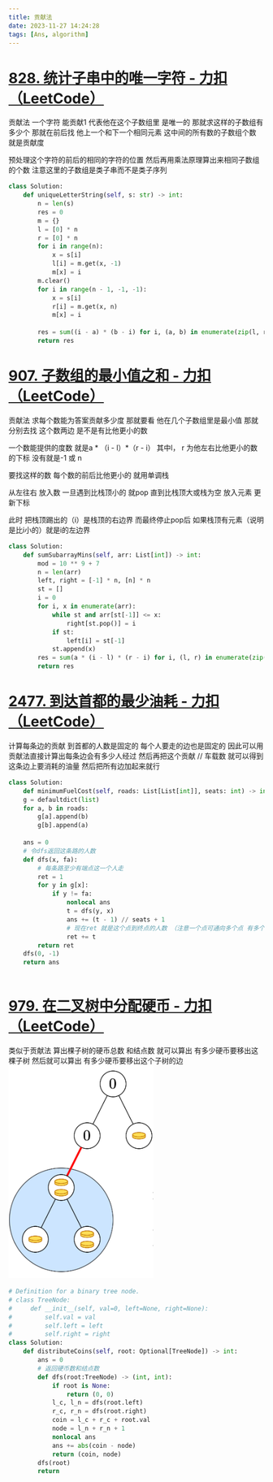 ```yaml
---
title: 贡献法
date: 2023-11-27 14:24:28
tags: [Ans, algorithm]
---
```


# [828. 统计子串中的唯一字符 - 力扣（LeetCode）](https://leetcode.cn/problems/count-unique-characters-of-all-substrings-of-a-given-string/?envType=daily-question&envId=2023-11-26)

贡献法  一个字符 能贡献1 代表他在这个子数组里 是唯一的 那就求这样的子数组有多少个 那就在前后找 他上一个和下一个相同元素 这中间的所有数的子数组个数 就是贡献度

预处理这个字符的前后的相同的字符的位置 然后再用乘法原理算出来相同子数组的个数  注意这里的子数组是类子串而不是类子序列

```py
class Solution:
    def uniqueLetterString(self, s: str) -> int:
        n = len(s)
        res = 0
        m = {}
        l = [0] * n
        r = [0] * n
        for i in range(n):
            x = s[i]
            l[i] = m.get(x, -1)
            m[x] = i
        m.clear()
        for i in range(n - 1, -1, -1):
            x = s[i]
            r[i] = m.get(x, n)
            m[x] = i
        
        res = sum((i - a) * (b - i) for i, (a, b) in enumerate(zip(l, r)))
        return res
```

# [907. 子数组的最小值之和 - 力扣（LeetCode）](https://leetcode.cn/problems/sum-of-subarray-minimums/?envType=daily-question&envId=2023-11-27)

贡献法 求每个数能为答案贡献多少度 那就要看 他在几个子数组里是最小值 那就分别去找 这个数两边 是不是有比他更小的数 

一个数能提供的度数 就是a * （i - l）*（r - i） 其中l， r 为他左右比他更小的数的下标 没有就是-1 或 n

要找这样的数 每个数的前后比他更小的  就用单调栈

从左往右 放入数  一旦遇到比栈顶小的 就pop 直到比栈顶大或栈为空 放入元素 更新下标 

此时 把栈顶踢出的（i）是栈顶的右边界   而最终停止pop后 如果栈顶有元素（说明是比i小的）就是i的左边界

```py
class Solution:
    def sumSubarrayMins(self, arr: List[int]) -> int:
        mod = 10 ** 9 + 7
        n = len(arr)
        left, right = [-1] * n, [n] * n
        st = []
        i = 0
        for i, x in enumerate(arr):
            while st and arr[st[-1]] <= x:
                right[st.pop()] = i
            if st:
                left[i] = st[-1]
            st.append(x)
        res = sum(a * (i - l) * (r - i) for i, (l, r) in enumerate(zip(left, right)))
        return res
```

# [2477. 到达首都的最少油耗 - 力扣（LeetCode）](https://leetcode.cn/problems/minimum-fuel-cost-to-report-to-the-capital/description/)

计算每条边的贡献 到首都的人数是固定的 每个人要走的边也是固定的 因此可以用贡献法直接计算出每条边会有多少人经过 然后再把这个贡献 // 车载数 就可以得到这条边上要消耗的油量 然后把所有边加起来就行

```py
class Solution:
    def minimumFuelCost(self, roads: List[List[int]], seats: int) -> int:
    g = defaultdict(list)
    for a, b in roads:
        g[a].append(b)
        g[b].append(a)
    
    ans = 0
    # 令dfs返回这条路的人数
    def dfs(x, fa):
        # 每条路至少有端点这一个人走
        ret = 1
        for y in g[x]:
            if y != fa:
                nonlocal ans
                t = dfs(y, x)
                ans += (t - 1) // seats + 1
                # 现在ret 就是这个点到终点的人数 （注意一个点可通向多个点 有多个终点 这些终点是不算在这个ret里的 而是算在fa的ret里）
            	ret += t
        return ret
	dfs(0, -1)
    return ans
                
```

# [979. 在二叉树中分配硬币 - 力扣（LeetCode）](https://leetcode.cn/problems/distribute-coins-in-binary-tree/description/)

类似于贡献法 算出棵子树的硬币总数 和结点数 就可以算出 有多少硬币要移出这棵子树  然后就可以算出 有多少硬币要移出这个子树的边![image-20231206230837411](../images/$%7Bfiilename%7D/image-20231206230837411.png)



```py
# Definition for a binary tree node.
# class TreeNode:
#     def __init__(self, val=0, left=None, right=None):
#         self.val = val
#         self.left = left
#         self.right = right
class Solution:
    def distributeCoins(self, root: Optional[TreeNode]) -> int:
        ans = 0
        # 返回硬币数和结点数
        def dfs(root:TreeNode) -> (int, int):
            if root is None:
                return (0, 0)
            l_c, l_n = dfs(root.left)
            r_c, r_n = dfs(root.right)
          	coin = l_c + r_c + root.val
            node = l_n + r_n + 1
            nonlocal ans
            ans += abs(coin - node)
            return (coin, node)
        dfs(root)
        return 
```


